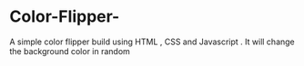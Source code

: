 # Color-Flipper-
A simple color flipper build using HTML , CSS and Javascript . 
It will change the background color in random 

